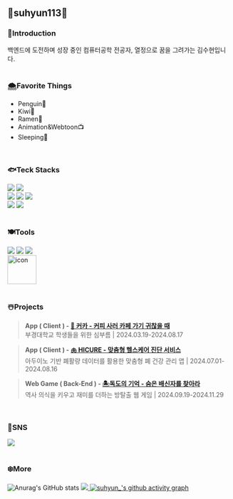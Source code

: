 

<!--title-->
<h2>🐧suhyun113🐧</h2>
<!--content-->
<!--Introduction-->
<h3>🧊Introduction</h3>
백엔드에 도전하며 성장 중인 컴퓨터공학 전공자, 열정으로 꿈을 그려가는 김수현입니다.

<br>
<br>

<!--Favorite Things-->
<h3>🌨️Favorite Things</h3> 

- Penguin🐧
- Kiwi🥝
- Ramen🍜
- Animation&Webtoon📺
- Sleeping🛌
<br>

<!--Teck Stacks-->
<h3>🐟Teck Stacks</h3>
<div align=left>
  <img src="https://img.shields.io/badge/Flutter-02569B?style=flat&logo=Flutter&logoColor=FFFFFF">
  <img src="https://img.shields.io/badge/Dart-0175C2?style=flat&logo=Dart&logoColor=FFFFFF"> 
  <br>
  <img src="https://img.shields.io/badge/Java-4479A1?style=flat&logo=amazonaws&logoColor=White">
  <img src="https://img.shields.io/badge/Spring-6DB33F?style=flat&logo=Spring&logoColor=white"/> 
  <img src="https://img.shields.io/badge/Spring Boot-6DB33F?style=flat&logo=Spring Boot&logoColor=white"/> 
  <br>
  <img src="https://img.shields.io/badge/mysql-4479A1?style=flat&logo=mysql&logoColor=white"> 
  <img src="https://img.shields.io/badge/AWS-232F3E?style=flat&logo=amazonwebservices&logoColor=white">
</div>
<br>

<h3>🍽️Tools</h3>
<div align=left>
  <img src="https://img.shields.io/badge/Figma-F24E1E?style=flat&logo=Figma&logoColor=FFFFFF">
  <img src="https://img.shields.io/badge/Discord-5865F2?style=flat&logo=Discord&logoColor=FFFFFF">
  <img src="https://img.shields.io/badge/Notion-000000?style=flat&logo=Notion&logoColor=FFFFFF">
  <br>
  <img src="https://techstack-generator.vercel.app/github-icon.svg" alt="icon" width="65" height="65" />
</div>
<br>

<h3>☃️Projects</h3>

> **App ( Client ) - [🐻 커카 - 커피 사러 카페 가기 귀찮을 때](https://github.com/pknu-wap/Quokka)**<br>
> 부경대학교 학생들을 위한 심부름  | 2024.03.19-2024.08.17

> **App ( Client ) - [🫁 HICURE - 맞춤형 헬스케어 진단 서비스](https://github.com/HICURE/HICURE)**<br>
> 아두이노 기반 폐활량 데이터를 활용한 맞춤형 폐 건강 관리 앱 | 2024.07.01-2024.08.16

> **Web Game ( Back-End ) - [ 🏝️독도의 기억 - 숨은 배신자를 찾아라](https://github.com/pknu-wap/Dokdo_Public)**<br>
> 역사 의식을 키우고 재미를 더하는 방탈출 웹 게임 | 2024.09.19-2024.11.29
<br>

<h3>🎿SNS</h3>
<div align="left">
<a href="https://www.instagram.com/su._.yoru/" target="_blank">
  <img src="https://img.shields.io/badge/Instagram-E4405F?style=flat&logo=Instagram&logoColor=FFFFFF"/>
</a>
</div>
<br>


<h3>❄️More</h3>

![Anurag's GitHub stats](https://github-readme-stats.vercel.app/api?username=suhyun113&show_icons=true&theme=dracule)
<a href="https://github.com/devxb/gitanimals">
  <img src="https://render.gitanimals.org/farms/suhyun113"/>
</a>
[![suhyun_'s github activity graph](https://github-readme-activity-graph.vercel.app/graph?username=suhyun113&theme=github)](https://github.com/ashutosh00710/github-readme-activity-graph)

